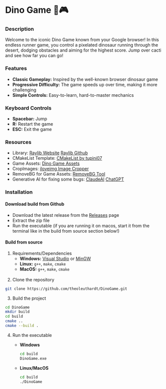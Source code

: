 # Dino Game 🦖🎮

### Description
Welcome to the iconic Dino Game known from your Google browser! In this endless runner game, you control a pixelated dinosaur running through the desert,
dodging obstacles and aiming for the highest score. Jump over cacti and see how far you can go!

### Features
- **Classic Gameplay:** Inspired by the well-known browser dinosaur game
- **Progressive Difficulty:** The game speeds up over time, making it more challenging
- **Simple Controls:** Easy-to-learn, hard-to-master mechanics

### Keyboard Controls
- **Spacebar:** Jump
- **R:** Restart the game
- **ESC:** Exit the game

### Resources

- Library: [Raylib Website](https://www.raylib.com/) [Raylib Github](https://github.com/raysan5/raylib/tree/master)
- CMakeList Template: [CMakeList by tupini07](https://github.com/tupini07/raylib-cpp-cmake-template/blob/main/CMakeLists.txt)
- Game Assets: [Dino Game Assets](https://www.spriters-resource.com/browser_games/googledinosaurrungame/sheet/78171/)
- CropImages: [iloveimg Image Cropper](https://www.iloveimg.com/crop-image)
- RemoveBG for Game Assets: [RemoveBG Tool](https://www.remove.bg/)
- Generative AI for fixing some bugs: [ClaudeAI](https://claude.ai/) [ChatGPT](https://chatgpt.com/)

### Installation
#### Download build from Github
- Download the latest release from the [Releases](https://github.com/theoleuthardt/DinoGame/releases) page
- Extract the zip file
- Run the executable (if you are running it on macos, start it from the terminal like in the build from source section below!)

#### Build from source
1. Requirements/Dependencies
    - **Windows:** [Visual Studio](https://visualstudio.microsoft.com/) or [MinGW](http://www.mingw.org/)
    - **Linux:** `g++`, `make`, `cmake`
    - **MacOS:** `g++`, `make`, `cmake`
      </br></br>
2. Clone the repository
```bash
git clone https://github.com/theoleuthardt/DinoGame.git
```

3. Build the project
```bash
cd DinoGame
mkdir build
cd build
cmake ..
cmake --build .
```

4. Run the executable
    - **Windows**
      ```bash
      cd build
      DinoGame.exe
      ```

    - **Linux/MacOS**
      ```bash
      cd build
      ./DinoGame
      ```
